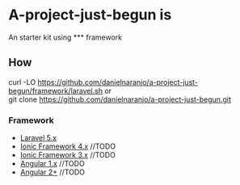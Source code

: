 # A-project-just-begun is
An starter kit using *** framework

## How
curl -LO https://github.com/danielnaranjo/a-project-just-begun/framework/laravel.sh or  
git clone https://github.com/danielnaranjo/a-project-just-begun.git

### Framework
* [Laravel 5.x](https://github.com/danielnaranjo/a-project-just-begun/framework/laravel.sh)
* [Ionic Framework 4.x](https://github.com/danielnaranjo/a-project-just-begun/framework/ionic4.sh) //TODO  
* [Ionic Framework 3.x](https://github.com/danielnaranjo/a-project-just-begun/framework/ionic.sh) //TODO  
* [Angular 1.x](https://github.com/danielnaranjo/a-project-just-begun/framework/angularjs.sh) //TODO  
* [Angular 2+](https://github.com/danielnaranjo/a-project-just-begun/framework/angular.sh) //TODO  
